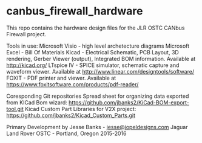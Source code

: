 # canbus_firewall_hardware
This repo contains the hardware design files for the JLR OSTC CANbus Firewall project. 

Tools in use:
Microsoft Visio - high level archetecture diagrams
Microsoft Excel - Bill Of Materials 
Kicad - Electrical Schematic, PCB Layout, 3D rendering, Gerber Viewer (output), Integrated BOM information. Available at http://kicad.org/
LTspice IV - SPICE simulator, schematic capture and waveform viewer. Available at http://www.linear.com/designtools/software/
FOXIT - PDF printer and viewer. Available at https://www.foxitsoftware.com/products/pdf-reader/

Coresponding Git repositories
Spread sheet for organizing data exported from KICad Bom wizard: https://github.com/jbanks2/KiCad-BOM-export-tool.git
Kicad Custom Part Libraries for V2X project: https://github.com/jbanks2/Kicad_Custom_Parts.git

Primary Development by Jesse Banks - jesse@jopeldesigns.com
Jaguar Land Rover OSTC - Portland, Oregon 2015-2016
